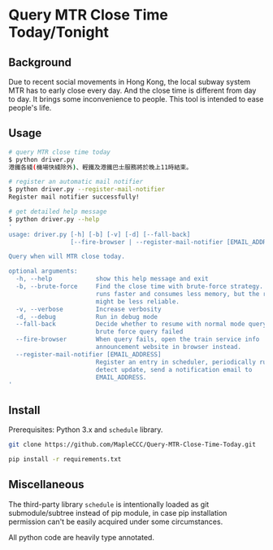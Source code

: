 # Query MTR Close Time Today/Tonight

## Background

Due to recent social movements in Hong Kong, the local subway system MTR has to early close every day. And the close time is different from day to day. It brings some inconvenience to people. This tool is intended to ease people's life.

## Usage

```bash
# query MTR close time today
$ python driver.py
港鐵各綫(機場快綫除外)、輕鐵及港鐵巴士服務將於晚上11時結束。

# register an automatic mail notifier
$ python driver.py --register-mail-notifier
Register mail notifier successfully!

# get detailed help message
$ python driver.py --help
'
usage: driver.py [-h] [-b] [-v] [-d] [--fall-back]
                 [--fire-browser | --register-mail-notifier [EMAIL_ADDRESS]]

Query when will MTR close today.

optional arguments:
  -h, --help            show this help message and exit
  -b, --brute-force     Find the close time with brute-force strategy. Script
                        runs faster and consumes less memory, but the result
                        might be less reliable.
  -v, --verbose         Increase verbosity
  -d, --debug           Run in debug mode
  --fall-back           Decide whether to resume with normal mode query after
                        brute force query failed
  --fire-browser        When query fails, open the train service info
                        announcement website in browser instead.
  --register-mail-notifier [EMAIL_ADDRESS]
                        Register an entry in scheduler, periodically run and
                        detect update, send a notification email to
                        EMAIL_ADDRESS.
'
```

## Install

Prerequisites: Python 3.x and `schedule` library.

```bash
git clone https://github.com/MapleCCC/Query-MTR-Close-Time-Today.git

pip install -r requirements.txt
```

## Miscellaneous

The third-party library `schedule` is intentionally loaded as git submodule/subtree instead of pip module, in case pip installation permission can't be easily acquired under some circumstances.

All python code are heavily type annotated.
